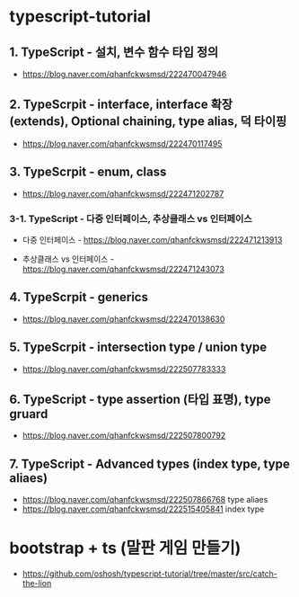 # typescript-tutorial
 ## 1. TypeScript - 설치, 변수 함수 타입 정의
 - https://blog.naver.com/qhanfckwsmsd/222470047946
 
 ## 2. TypeScrpit - interface, interface 확장 (extends), Optional chaining, type alias, 덕 타이핑
 - https://blog.naver.com/qhanfckwsmsd/222470117495
 
 ## 3.  TypeScrpit - enum, class
 - https://blog.naver.com/qhanfckwsmsd/222471202787
 
  ### 3-1. TypeScript - 다중 인터페이스, 추상클래스 vs 인터페이스
 - 다중 인터페이스 - https://blog.naver.com/qhanfckwsmsd/222471213913
 
 - 추상클래스 vs 인터페이스 - https://blog.naver.com/qhanfckwsmsd/222471243073
 
 ## 4. TypeScrpit - generics
 - https://blog.naver.com/qhanfckwsmsd/222470138630
 
 ## 5. TypeScrpit - intersection type / union type
 - https://blog.naver.com/qhanfckwsmsd/222507783333
 
 ## 6. TypeScript - type assertion (타입 표명), type gruard
 - https://blog.naver.com/qhanfckwsmsd/222507800792

 ## 7. TypeScript - Advanced types (index type,  type aliaes)
  - https://blog.naver.com/qhanfckwsmsd/222507866768 type aliaes
  - https://blog.naver.com/qhanfckwsmsd/222515405841 index type


# bootstrap + ts (말판 게임 만들기)
 - https://github.com/oshosh/typescript-tutorial/tree/master/src/catch-the-lion
